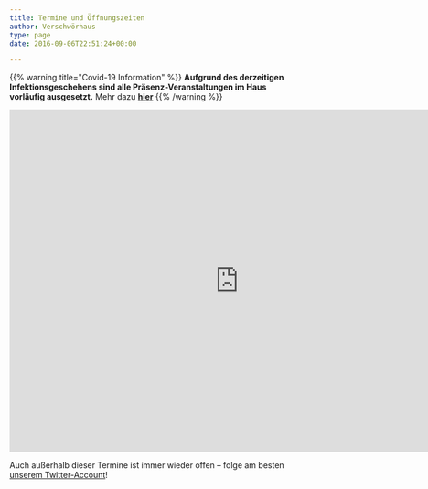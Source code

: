 ```yaml
---
title: Termine und Öffnungszeiten
author: Verschwörhaus
type: page
date: 2016-09-06T22:51:24+00:00

---
```


{{% warning title="Covid-19 Information" %}}
**Aufgrund des derzeitigen Infektionsgeschehens sind alle Präsenz-Veranstaltungen im Haus vorläufig ausgesetzt.** Mehr dazu **[hier](https://verschwoerhaus.de/17.10.-absage-aller-veranstaltungen-wegen-infektionsgeschehen/)**
{{% /warning %}}

<iframe style="border-width: 0;" src="https://calendar.google.com/calendar/embed?mode=AGENDA&height=600&wkst=2&bgcolor=%23FFFFFF&src=slaun4l80uh2s0ototiol4qkgo%40group.calendar.google.com&color=%23B1440E&ctz=Europe%2FBerlin" width="800" height="600" frameborder="0" scrolling="no"></iframe>

Auch außerhalb dieser Termine ist immer wieder offen – folge am besten [unserem Twitter-Account](https://twitter.com/verschwoerhaus)!
